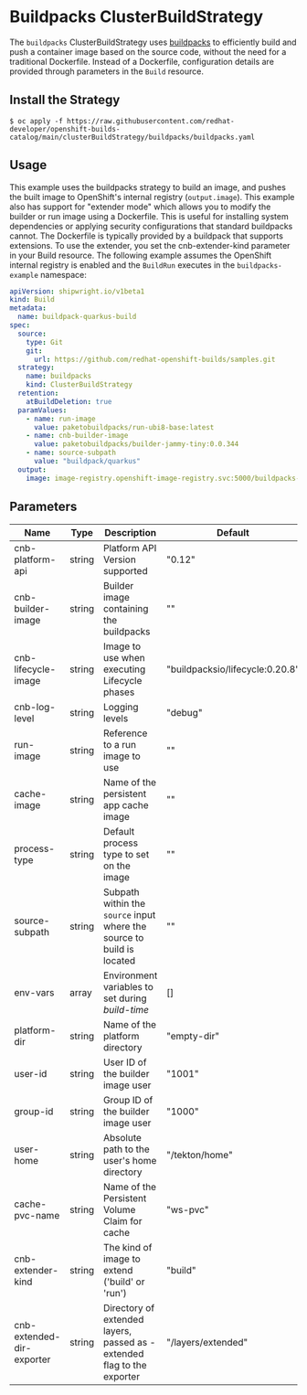 # Buildpacks ClusterBuildStrategy
The `buildpacks` ClusterBuildStrategy uses [buildpacks](https://buildpacks.io/) to efficiently build and push a container image based on the source code, without the need for a traditional Dockerfile. Instead of a Dockerfile, configuration details are provided through parameters in the `Build` resource.

## Install the Strategy

```
$ oc apply -f https://raw.githubusercontent.com/redhat-developer/openshift-builds-catalog/main/clusterBuildStrategy/buildpacks/buildpacks.yaml
```

## Usage
This example uses the buildpacks strategy to build an image, and pushes the built image to OpenShift's internal registry (`output.image`). This example also has support for "extender mode" which allows you to modify the builder or run image using a Dockerfile. This is useful for installing system dependencies or applying security configurations that standard buildpacks cannot. The Dockerfile is typically provided by a buildpack that supports extensions.
To use the extender, you set the cnb-extender-kind parameter in your Build resource. The following example assumes the OpenShift internal registry is enabled and the `BuildRun` executes in the `buildpacks-example` namespace:


```yaml
apiVersion: shipwright.io/v1beta1
kind: Build
metadata:
  name: buildpack-quarkus-build
spec:
  source:
    type: Git
    git: 
      url: https://github.com/redhat-openshift-builds/samples.git
  strategy:
    name: buildpacks
    kind: ClusterBuildStrategy
  retention:
    atBuildDeletion: true
  paramValues:
    - name: run-image
      value: paketobuildpacks/run-ubi8-base:latest
    - name: cnb-builder-image
      value: paketobuildpacks/builder-jammy-tiny:0.0.344
    - name: source-subpath
      value: "buildpack/quarkus"
  output:
    image: image-registry.openshift-image-registry.svc:5000/buildpacks-example/taxi-app
```

## Parameters

| Name                      | Type   | Description                                                                      | Default                     |
|---------------------------|--------|----------------------------------------------------------------------------------|----------------------------|
| cnb-platform-api         | string | Platform API Version supported                                                  | "0.12"                     |
| cnb-builder-image         | string | Builder image containing the buildpacks                                         | ""                         |
| cnb-lifecycle-image       | string | Image to use when executing Lifecycle phases                                    | "buildpacksio/lifecycle:0.20.8" |
| cnb-log-level             | string | Logging levels                                                                   | "debug"                    |
| run-image                 | string | Reference to a run image to use                                                 | ""                         |
| cache-image               | string | Name of the persistent app cache image                                          | ""                         |
| process-type              | string | Default process type to set on the image                                        | ""                         |
| source-subpath            | string | Subpath within the `source` input where the source to build is located         | ""                         |
| env-vars                  | array  | Environment variables to set during _build-time_                                | []                         |
| platform-dir             | string | Name of the platform directory                                                  | "empty-dir"                |
| user-id                   | string | User ID of the builder image user                                               | "1001"                     |
| group-id                  | string | Group ID of the builder image user                                              | "1000"                     |
| user-home                 | string | Absolute path to the user's home directory                                      | "/tekton/home"             |
| cache-pvc-name            | string | Name of the Persistent Volume Claim for cache                                   | "ws-pvc"                   |
| cnb-extender-kind         | string | The kind of image to extend ('build' or 'run')                                  | "build"                    |
| cnb-extended-dir-exporter | string | Directory of extended layers, passed as -extended flag to the exporter         | "/layers/extended"         |
